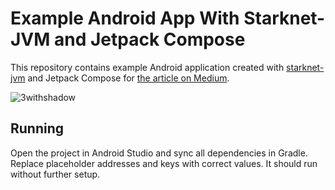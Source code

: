 # Example Android App With Starknet-JVM and Jetpack Compose

This repository contains example Android application created with [starknet-jvm](https://github.com/software-mansion/starknet-jvm) and Jetpack Compose
for [the article on Medium](#).

![3withshadow](https://user-images.githubusercontent.com/52135326/220307606-a73f59ed-2190-4dc9-8822-0e5e21e326a4.png)

## Running

Open the project in Android Studio and sync all dependencies in Gradle. Replace placeholder addresses and keys with correct values.
It should run without further setup.
